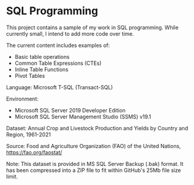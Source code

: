 # SQL Programming

This project contains a sample of my work in SQL programming. While currently small, I intend to add more code over time.

The current content includes examples of:
- Basic table operations
- Common Table Expressions (CTEs)
- Inline Table Functions
- Pivot Tables

Language: Microsoft T-SQL (Transact-SQL)

Environment: 
- Microsoft SQL Server 2019 Developer Edition
- Microsoft SQL Server Management Studio (SSMS) v19.1

Dataset: Annual Crop and Livestock Production and Yields by Country and Region, 1961-2021

Source: Food and Agriculture Organization (FAO) of the United Nations, https://fao.org/faostat/

Note: This dataset is provided in MS SQL Server Backup (.bak) format. It has been compressed into a ZIP file to fit within GitHub's 25Mb file size limit.
